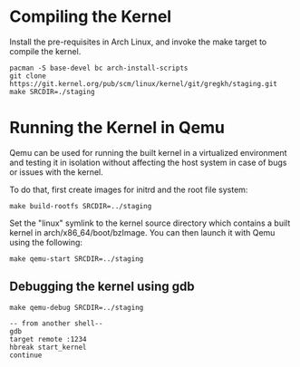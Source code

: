 # Compiling the Kernel

Install the pre-requisites in Arch Linux, and invoke the make target to compile the kernel.

```
pacman -S base-devel bc arch-install-scripts
git clone https://git.kernel.org/pub/scm/linux/kernel/git/gregkh/staging.git
make SRCDIR=./staging
```

# Running the Kernel in Qemu

Qemu can be used for running the built kernel in a virtualized environment
and testing it in isolation without affecting the host
system in case of bugs or issues with the kernel.

To do that, first create images for initrd and the root file system:

```
make build-rootfs SRCDIR=../staging
```

Set the "linux" symlink to the kernel source directory which contains a
built kernel in arch/x86_64/boot/bzImage. You can then launch it with Qemu
using the following:

```
make qemu-start SRCDIR=../staging
```

## Debugging the kernel using gdb

```
make qemu-debug SRCDIR=../staging

-- from another shell--
gdb
target remote :1234
hbreak start_kernel
continue
```
